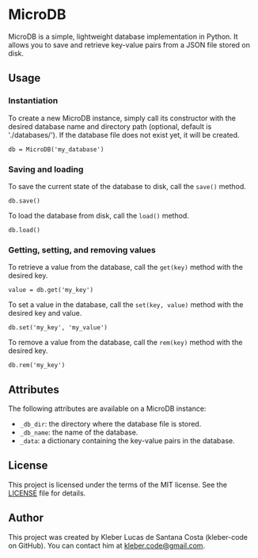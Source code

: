 MicroDB
=======

MicroDB is a simple, lightweight database implementation in Python. It allows you to save and retrieve key-value pairs from a JSON file stored on disk.

Usage
-----

### Instantiation

To create a new MicroDB instance, simply call its constructor with the desired database name and directory path (optional, default is './databases/'). If the database file does not exist yet, it will be created.

    db = MicroDB('my_database')
            

### Saving and loading

To save the current state of the database to disk, call the `save()` method.

    db.save()
            

To load the database from disk, call the `load()` method.

    db.load()
            

### Getting, setting, and removing values

To retrieve a value from the database, call the `get(key)` method with the desired key.

    value = db.get('my_key')
            

To set a value in the database, call the `set(key, value)` method with the desired key and value.

    db.set('my_key', 'my_value')
            

To remove a value from the database, call the `rem(key)` method with the desired key.

    db.rem('my_key')
            

Attributes
----------

The following attributes are available on a MicroDB instance:

*   `_db_dir`: the directory where the database file is stored.
*   `_db_name`: the name of the database.
*   `_data`: a dictionary containing the key-value pairs in the database.

License
-------

This project is licensed under the terms of the MIT license. See the [LICENSE](LICENSE) file for details.

Author
------

This project was created by Kleber Lucas de Santana Costa (kleber-code on GitHub). You can contact him at kleber.code@gmail.com.
